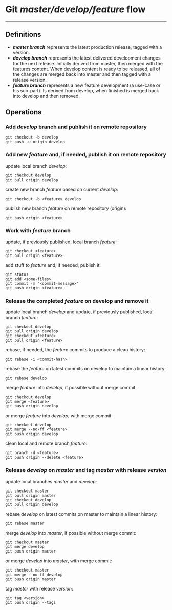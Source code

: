 # Git *master/develop/feature* flow
------------------------------------

## Definitions

- ***master branch***
represents the latest production release, tagged with a version.
- ***develop branch***
represents the latest delivered development changes for the next release. Initially derived from master, then merged with the features content.
When develop content is ready to be released, all of the changes are merged back into master and then tagged with a release version.
- ***feature branch***
represents a new feature development (a use-case or his sub-part). Is derived from develop, when finished is merged back into develop and then removed.


## Operations

### Add *develop* branch and publish it on remote repository

	git checkout -b develop
	git push -u origin develop


### Add new *feature* and, if needed, publish it on remote repository

update local branch *develop*:

    git checkout develop
	git pull origin develop

create new branch *feature* based on current *develop*:

	git checkout -b <feature> develop

publish new branch *feature* on remote repository (origin):

	git push origin <feature>


### Work with *feature* branch

update, if previously published, local branch *feature*:

	git checkout <feature>
	git pull origin <feature>

add stuff to *feature* and, if needed, publish it:

	git status
	git add <some-files>
	git commit -m "<commit-message>"
	git push origin <feature>


### Release the completed *feature* on develop and remove it

update local branch *develop* and update, if previously published, local branch *feature*:

	git checkout develop
	git pull origin develop
	git checkout <feature>
	git pull origin <feature>

rebase, if needed, the *feature* commits to produce a clean history:

    git rebase -i <commit-hash>

rebase the *feature* on latest commits on develop to maintain a linear history:

    git rebase develop

merge *feature* into *develop*, if possible without merge commit:

	git checkout develop
	git merge <feature>
	git push origin develop

or merge *feature* into *develop*, with merge commit:

	git checkout develop
	git merge --no-ff <feature>
	git push origin develop

clean local and remote branch *feature*:

	git branch -d <feature>
	git push origin --delete <feature>


### Release *develop* on *master* and tag *master* with release *version*

update local branches *master* and *develop*:

	git checkout master
	git pull origin master
	git checkout develop
	git pull origin develop

rebase *develop* on latest commits on master to maintain a linear history:

    git rebase master

merge *develop* into *master*, if possible without merge commit:

	git checkout master
	git merge develop
	git push origin master

or merge *develop* into *master*, with merge commit:

	git checkout master
	git merge --no-ff develop
	git push origin master

tag *master* with release *version*:

	git tag <version>
	git push origin --tags
